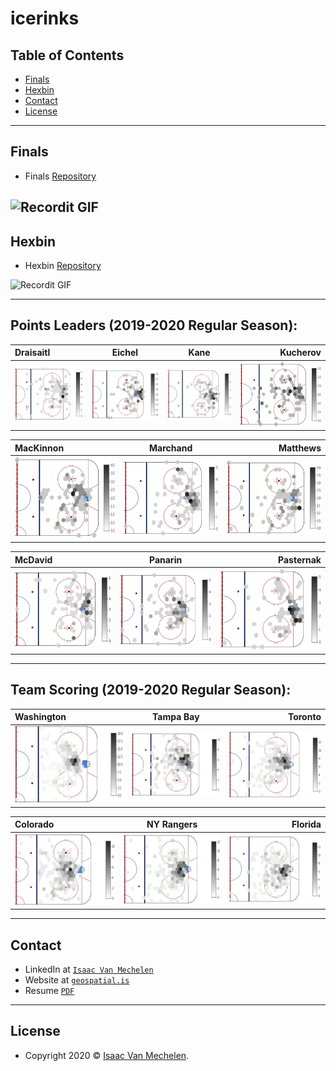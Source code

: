 # icerinks


## Table of Contents
- [Finals](#finals)
- [Hexbin](#hexbin)
- [Contact](#contact)
- [License](#license)

---
## Finals
- Finals <a href="https://github.com/vanmeciv/icerinks/tree/master/finals" target="_blank">Repository</a>

![Recordit GIF](http://g.recordit.co/suz077M7MR.gif)
---
## Hexbin
- Hexbin <a href="https://github.com/vanmeciv/icerinks/tree/master/hexbin" target="_blank">Repository</a> 

![Recordit GIF](http://g.recordit.co/cTF8VBACTN.gif)

---
## Points Leaders (2019-2020 Regular Season):


| Draisaitl | Eichel | Kane | Kucherov |
| :---         |     :---:      |          :---: |           ---: |
| <img src="hexbin/img/_Points_2019-2020_Draisaitl_withTilemap.png">   | <img src="hexbin/img/_Points_2019-2020_Eichel_withTilemap.png">     | <img src="hexbin/img/_Points_2019-2020_Kane_withTilemap.png">    | <img src="hexbin/img/_Points_2019-2020_Kucherov_withTilemap.png">   |

| MacKinnon | Marchand | Matthews |
| :---         |     :---:      |          ---: |
| <img src="hexbin/img/_Points_2019-2020_MacKinnon_withTilemap.png">     | <img src="hexbin/img/_Points_2019-2020_Marchand_withTilemap.png">    | <img src="hexbin/img/_Points_2019-2020_Matthews_withTilemap.png">   |


| McDavid | Panarin | Pasternak |
| :---         |     :---:      |           ---: |
|  <img src="hexbin/img/_Points_2019-2020_McDavid_withTilemap.png">     | <img src="hexbin/img/_Points_2019-2020_Panarin_withTilemap.png">    | <img src="hexbin/img/_Points_2019-2020_Pastrnak_withTilemap.png">    |

---

## Team Scoring (2019-2020 Regular Season):

| Washington | Tampa Bay | Toronto |
| :---         |     :---:      |          ---: |
| <img src="/hexbin/img/2019-2020_Goals_WSH_tilemap.png">     | <img src="/hexbin/img/2019-2020_Goals_TBL_tilemap.png">    | <img src="/hexbin/img/2019-2020_Goals_TOR_tilemap.png">   |

| Colorado | NY Rangers | Florida |
| :---         |     :---:      |          ---: |
| <img src="/hexbin/img/2019-2020_Goals_COL_tilemap.png">     | <img src="/hexbin/img/2019-2020_Goals_NYR_tilemap.png">     | <img src="/hexbin/img/2019-2020_Goals_FLA_tilemap.png">    |

---
## Contact

- LinkedIn at <a href="https://www.linkedin.com/in/isaac-vanmechelen/" target="_blank">`Isaac Van Mechelen`</a>
- Website at <a href="https://geospatial.is" target="_blank">`geospatial.is`</a>
- Resume <a class="resume" href="https://geospatial.is/Resume_Van%20Mechelen_uw.pdf" target="_blank">`PDF`</a>

---

## License

- Copyright 2020 © <a href="https://geospatial.is" target="_blank">Isaac Van Mechelen</a>.
